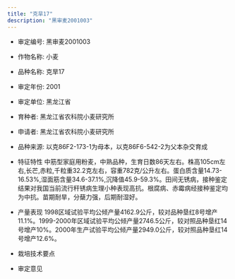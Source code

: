 ```yaml
---
title: "克旱17"
description: "黑审麦2001003"
---
```

* 审定编号:  黑审麦2001003

*  作物名称:  小麦

*  品种名称:  克旱17

*  审定年份:  2001

*  审定单位:  黑龙江省

* 育种者:  黑龙江省农科院小麦研究所

*  申请者:  黑龙江省农科院小麦研究所

*  品种来源:  以克86F2-173-1为母本，以克86F6-542-2为父本杂交育成

*  特征特性
中筋型家庭用粉麦，中熟品种，生育日数86天左右。株高105cm左右,长芒,赤粒,千粒重32.2克左右，容重782克/公升左右。蛋白质含量14.73-16.53%,湿面筋含量34.6-37.1%,沉降值45.9-59.3%。田间无锈病，接种鉴定结果对我国当前流行秆锈病生理小种表现高抗。根腐病、赤霉病经接种鉴定均为中抗。苗期耐旱，分蘖力强，后期耐湿好。

*  产量表现
1998区域试验平均公倾产量4162.9公斤，较对品种垦红8号增产11.1%。1999-2000年区域试验平均公倾产量2746.5公斤，较对照品种垦红14号增产10%。2000年生产试验平均公倾产量2949.0公斤，较对照品种垦红14号增产12.6%。

*  栽培技术要点


*  审定意见

